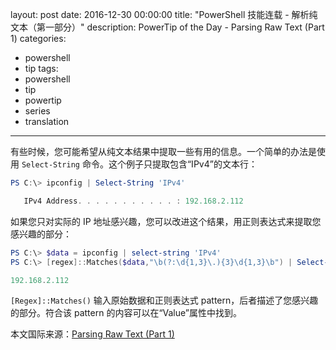 ﻿layout: post
date: 2016-12-30 00:00:00
title: "PowerShell 技能连载 - 解析纯文本（第一部分）"
description: PowerTip of the Day - Parsing Raw Text (Part 1)
categories:
- powershell
- tip
tags:
- powershell
- tip
- powertip
- series
- translation
---
有些时候，您可能希望从纯文本结果中提取一些有用的信息。一个简单的办法是使用 `Select-String` 命令。这个例子只提取包含“IPv4”的文本行：


```powershell
PS C:\> ipconfig | Select-String 'IPv4'

   IPv4 Address. . . . . . . . . . . : 192.168.2.112
```

如果您只对实际的 IP 地址感兴趣，您可以改进这个结果，用正则表达式来提取您感兴趣的部分：

```powershell
PS C:\> $data = ipconfig | select-string 'IPv4' 
PS C:\> [regex]::Matches($data,"\b(?:\d{1,3}\.){3}\d{1,3}\b") | Select-Object -ExpandProperty Value

192.168.2.112
```

`[Regex]::Matches()` 输入原始数据和正则表达式 pattern，后者描述了您感兴趣的部分。符合该 pattern 的内容可以在“Value”属性中找到。

<!--more-->
本文国际来源：[Parsing Raw Text (Part 1)](http://community.idera.com/powershell/powertips/b/tips/posts/parsing-raw-text-part-1)
